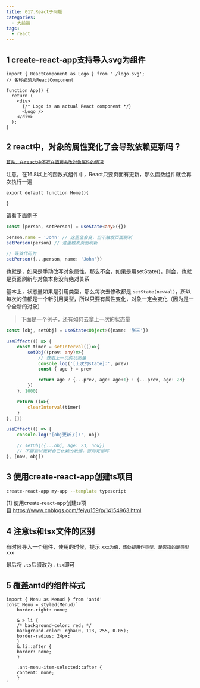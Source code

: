 ```yaml
---
title: 017.React子问题
categories:
  - 大前端
tags:
  - react
---
```




## 1 create-react-app支持导入svg为组件

```tsx
import { ReactComponent as Logo } from './logo.svg';
// 名称必须为ReactComponent

function App() {
  return (
    <div>
      {/* Logo is an actual React component */}
      <Logo />
    </div>
  );
}
```

## 2 react中，对象的属性变化了会导致依赖更新吗？

~~`首先，在react中不存在直接去改对象属性的情况`~~

注意，在16.8以上的函数式组件中，React只要页面有更新，那么函数组件就会再次执行一遍

```tsx
export default function Home(){

}
```



请看下面例子

```ts
const [person, setPerson] = useState<any>({})

person.name = 'John' // 这里值会变，但不触发页面刷新
setPerson(person) // 这里触发页面刷新

// 等效代码为
setPerson({...person, name: 'John'})
```

也就是，如果是手动改写对象属性，那么不会，如果是用setState()，则会，也就是页面刷新与对象本身没有绝对关系

基本上，状态量如果是引用类型，那么每次去修改都是 `setState(newVal)`，所以每次的值都是一个新引用类型，所以只要有属性变化，对象一定会变化（因为是一个全新的对象）

> 下面是一个例子，还有如何去拿上一次的状态量

```ts
const [obj, setObj] = useState<Object>({name: '张三'})

useEffect(() => {
    const timer = setInterval(()=>{
        setObj((prev: any)=>{
            // 获取上一次的状态量
            console.log('[上次的state]:', prev)
            const { age } = prev

            return age ? {...prev, age: age+1} : {...prev, age: 23}
        })
    }, 1000)

    return ()=>{
        clearInterval(timer)
    }
}, [])

useEffect(() => {
    console.log('[obj更新了]:', obj)

    // setObj({...obj, age: 23, now})
    // 不要尝试更新自己依赖的数据，否则死循环
}, [now, obj])
```

## 3 使用create-react-app创建ts项目

```sh
create-react-app my-app --template typescript
```

[1] 使用create-react-app创建ts项目.https://www.cnblogs.com/feiyu159/p/14154963.html

## 4 注意ts和tsx文件的区别

有时候导入一个组件，使用的时候，提示 `xxx为值，该处却用作类型，是否指的是类型xxx`

最后将 `.ts`后缀改为 `.tsx`即可

## 5 覆盖antd的组件样式

```tsx
import { Menu as Menud } from 'antd'
const Menu = styled(Menud)`
    border-right: none;

    & > li {
    /* background-color: red; */
    background-color: rgba(0, 118, 255, 0.05);
    border-radius: 24px;
    }
    &.li::after {
    border: none;
    }

    .ant-menu-item-selected::after {
    content: none;
    }
`
```

